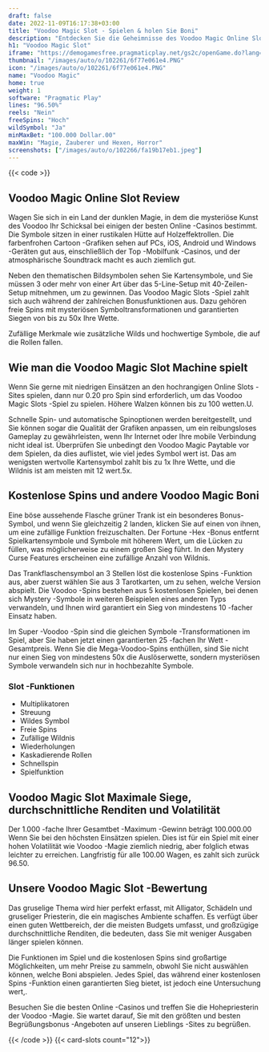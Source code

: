 ```yaml
---
draft: false
date: 2022-11-09T16:17:38+03:00
title: "Voodoo Magic Slot - Spielen & holen Sie Boni"
description: "Entdecken Sie die Geheimnisse des Voodoo Magic Online Slot bei. Wir haben Details zu den Funktionen, Renditen und der Anforderung der besten Casino -Angebote."
h1: "Voodoo Magic Slot"
iframe: "https://demogamesfree.pragmaticplay.net/gs2c/openGame.do?lang=en&cur=USD&gameSymbol=vs40voodoo&websiteUrl=https%3A%2F%2Fdemogamesfree.pragmaticplay.net&jurisdiction=99&lobbyURL=https%3A%2F%2Fwww.pragmaticplay.com"
thumbnail: "/images/auto/o/102261/6f77e061e4.PNG"
icon: "/images/auto/o/102261/6f77e061e4.PNG"
name: "Voodoo Magic"
home: true
weight: 1
software: "Pragmatic Play"
lines: "96.50%"
reels: "Nein"
freeSpins: "Hoch"
wildSymbol: "Ja"
minMaxBet: "100.000 Dollar.00"
maxWin: "Magie, Zauberer und Hexen, Horror"
screenshots: ["/images/auto/o/102266/fa19b17eb1.jpeg"]
---
```


{{< code >}}<h2>Voodoo Magic Online Slot Review</h2><p>Wagen Sie sich in ein Land der dunklen Magie, in dem die mysteriöse Kunst des Voodoo Ihr Schicksal bei einigen der besten Online -Casinos bestimmt. Die Symbole sitzen in einer rustikalen Hütte auf Holzeffektrollen. Die farbenfrohen Cartoon -Grafiken sehen auf PCs, iOS, Android und Windows -Geräten gut aus, einschließlich der Top -Mobilfunk -Casinos, und der atmosphärische Soundtrack macht es auch ziemlich gut.</p><p>Neben den thematischen Bildsymbolen sehen Sie Kartensymbole, und Sie müssen 3 oder mehr von einer Art über das 5-Line-Setup mit 40-Zeilen-Setup mitnehmen, um zu gewinnen. Das Voodoo Magic Slots -Spiel zahlt sich auch während der zahlreichen Bonusfunktionen aus. Dazu gehören freie Spins mit mysteriösen Symboltransformationen und garantierten Siegen von bis zu 50x Ihre Wette.</p><p>Zufällige Merkmale wie zusätzliche Wilds und hochwertige Symbole, die auf die Rollen fallen.</p><h2>Wie man die Voodoo Magic Slot Machine spielt</h2><p>Wenn Sie gerne mit niedrigen Einsätzen an den hochrangigen Online Slots -Sites spielen, dann nur 0.20 pro Spin sind erforderlich, um das Voodoo Magic Slots -Spiel zu spielen. Höhere Walzen können bis zu 100 wetten.U.</p><p>Schnelle Spin- und automatische Spinoptionen werden bereitgestellt, und Sie können sogar die Qualität der Grafiken anpassen, um ein reibungsloses Gameplay zu gewährleisten, wenn Ihr Internet oder Ihre mobile Verbindung nicht ideal ist. Überprüfen Sie unbedingt den Voodoo Magic Paytable vor dem Spielen, da dies auflistet, wie viel jedes Symbol wert ist. Das am wenigsten wertvolle Kartensymbol zahlt bis zu 1x Ihre Wette, und die Wildnis ist am meisten mit 12 wert.5x.</p><h2>Kostenlose Spins und andere Voodoo Magic Boni</h2><p>Eine böse aussehende Flasche grüner Trank ist ein besonderes Bonus-Symbol, und wenn Sie gleichzeitig 2 landen, klicken Sie auf einen von ihnen, um eine zufällige Funktion freizuschalten. Der Fortune -Hex -Bonus entfernt Spielkartensymbole und Symbole mit höherem Wert, um die Lücken zu füllen, was möglicherweise zu einem großen Sieg führt. In den Mystery Curse Features erscheinen eine zufällige Anzahl von Wildnis.</p><p>Das Trankflaschensymbol an 3 Stellen löst die kostenlose Spins -Funktion aus, aber zuerst wählen Sie aus 3 Tarotkarten, um zu sehen, welche Version abspielt. Die Voodoo -Spins bestehen aus 5 kostenlosen Spielen, bei denen sich Mystery -Symbole in weiteren Beispielen eines anderen Typs verwandeln, und Ihnen wird garantiert ein Sieg von mindestens 10 -facher Einsatz haben.</p><p>Im Super -Voodoo -Spin sind die gleichen Symbole -Transformationen im Spiel, aber Sie haben jetzt einen garantierten 25 -fachen Ihr Wett -Gesamtpreis. Wenn Sie die Mega-Voodoo-Spins enthüllen, sind Sie nicht nur einen Sieg von mindestens 50x die Auslöserwette, sondern mysteriösen Symbole verwandeln sich nur in hochbezahlte Symbole.</p><h3>
Slot -Funktionen</h3><ul>
<li></span>
Multiplikatoren</li>
<li></span>
Streuung</li>
<li></span>
Wildes Symbol</li>
<li></span>
Freie Spins</li>
<li></span>
Zufällige Wildnis</li>
<li></span>
Wiederholungen</li>
<li></span>
Kaskadierende Rollen</li>
<li></span>
Schnellspin</li>
<li></span>
Spielfunktion</li></ul><h2>Voodoo Magic Slot Maximale Siege, durchschnittliche Renditen und Volatilität</h2><p>Der 1.000 -fache Ihrer Gesamtbet -Maximum -Gewinn beträgt 100.000.00 Wenn Sie bei den höchsten Einsätzen spielen. Dies ist für ein Spiel mit einer hohen Volatilität wie Voodoo -Magie ziemlich niedrig, aber folglich etwas leichter zu erreichen. Langfristig für alle 100.00 Wagen, es zahlt sich zurück 96.50.</p><h2>Unsere Voodoo Magic Slot -Bewertung</h2><p>Das gruselige Thema wird hier perfekt erfasst, mit Alligator, Schädeln und gruseliger Priesterin, die ein magisches Ambiente schaffen. Es verfügt über einen guten Wettbereich, der die meisten Budgets umfasst, und großzügige durchschnittliche Renditen, die bedeuten, dass Sie mit weniger Ausgaben länger spielen können.</p><p>Die Funktionen im Spiel und die kostenlosen Spins sind großartige Möglichkeiten, um mehr Preise zu sammeln, obwohl Sie nicht auswählen können, welche Boni abspielen. Jedes Spiel, das während einer kostenlosen Spins -Funktion einen garantierten Sieg bietet, ist jedoch eine Untersuchung wert,.</p><p>Besuchen Sie die besten Online -Casinos und treffen Sie die Hohepriesterin der Voodoo -Magie. Sie wartet darauf, Sie mit den größten und besten Begrüßungsbonus -Angeboten auf unseren Lieblings -Sites zu begrüßen.</p>{{< /code >}}
{{< card-slots count="12">}}